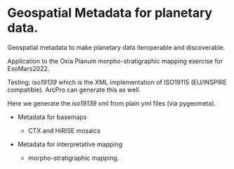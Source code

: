 # Geospatial Metadata for planetary data.  

Geospatial metadata to make planetary data iteroperable and discoverable.

Application to the Oxia Planum morpho-stratigraphic mapping exercise for ExoMars2022.

Testing: _iso19139_ which is the XML implementation of ISO19115 (EU/INSPIRE compatible). ArcPro can generate this as well.

Here we generate the _iso19139_ xml from plain yml files (via pygeometa). 

 * Metadata for basemaps
	- CTX and HiRISE mosaics

 * Metadata for interpretative mapping
	- morpho-stratigraphic mapping.

